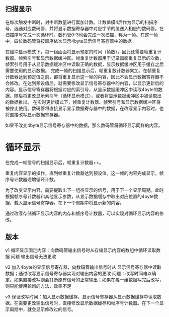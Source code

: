 ## 扫描显示

在每次触发中断时，对中断数量进行累加计数。计数值模4后作为显示的扫描序号，选通对应数码管，并将显示数据寄存器中对应字节的值送入相应的数码管。在扫描序号完成一次循环时，数码管0-3也会完成一次扫描，称为一帧。在这一帧中，四位数码管将按顺序依次显示4byte显示信号寄存器中的数据。

在缓冲显示模式下，每一组画面将显示预定的时间（帧数），因此还需要帧重复计数器、帧索引号和显示数据缓冲区。帧重复计数器用于记录画面重复显示的次数，帧索引号用于从显示数据缓冲区中读取正确的数据，显示数据缓冲区用于缓存之后需要使用的显示数据。
完成一帧的扫描显示后，帧重复数计数器累加。在帧重复计数器达到预定值之前，都将重复显示这一帧的内容，因此不会显示数据寄存器不会修改。在达到预设值后，就需要修改显示信号寄存器中的内容，以显示更新后的内容。显示信号寄存器将根据对应的索引号，从显示数据缓冲区中读取4byte的数据。随后将更改显示索引号（循环显示模式），或者将显示数据缓冲区中被读取出的数据推出。
在实时更新模式下，帧重复计数器、帧索引号和显示数据缓冲区将被停止使用。数码管将直接显示显示数据寄存器中的数据，在改写显示内容时，也将直接改写显示数据寄存器。

如果不改变4byte显示信号寄存器中的数据，那么数码管将循环显示同样的内容。

# 循环显示

在完成一帧信号的扫描显示后，帧重复计数器++。

重复内容显示的操作，直到帧重复计数器达到预设值。这一帧的内容完成显示，帧序号计数器递增循环计数。

为了改变显示内容，需要提取出下一组待显示的信号，用于下一个显示周期。此时根据帧序号计数器和其他显示参数，从显示数据缓存中取出对应位置的4byte数据，载入显示信号寄存器。在下一个周期中将显示新的内容。

通过改写存储循环显示内容的内存和帧序号计数器，可以实现对循环显示内容的修改。

## 版本

v1
循环显示固定内容：向数码管输出信号时从存储显示内容的数组中循环读取数据
                问题 输出信号无法更改

v2
加入4byte的显示信号寄存器，向数码管输出信号时从 显示信号寄存器中读取数据；通过改写显示信号寄存器实现对输出内容的更改
                问题：改写时间难以确定。如果直接改写则会打断原有信号的正常输出；如果在每一组数据写完后改写，则只能使用轮询的方法，效率不足

v3
保证改写时间：加入显示数据缓存，显示信号寄存器从显示数据缓存中读取数据。在需要更改输出信号时，直接修改显示数据缓存和帧序号计数器。在下一个显示周期中，就会显示修改过的信号。